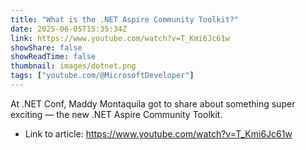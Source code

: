 ```yaml
---
title: "What is the .NET Aspire Community Toolkit?"
date: 2025-06-05T15:35:34Z
link: https://www.youtube.com/watch?v=T_Kmi6Jc61w
showShare: false
showReadTime: false
thumbnail: images/dotnet.png
tags: ["youtube.com/@MicrosoftDeveloper"]
---
```

At .NET Conf, Maddy Montaquila got to share about something super exciting — the new .NET Aspire Community Toolkit.

- Link to article: https://www.youtube.com/watch?v=T_Kmi6Jc61w